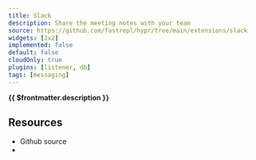 ```yaml
---
title: Slack
description: Share the meeting notes with your team
source: https://github.com/fastrepl/hypr/tree/main/extensions/slack
widgets: [2x2]
implemented: false
default: false
cloudOnly: true
plugins: [listener, db]
tags: [messaging]
---
```

<TitleWithContributors :title="$frontmatter.title" />

**{{ $frontmatter.description }}**

<ExtensionTags :frontmatter="$frontmatter" />

## Resources

<ul>
  <li><a :href="$frontmatter.source">Github source</a></li>
  <li v-for="plugin in $frontmatter.plugins"><PluginLink :plugin /></li>
</ul>
